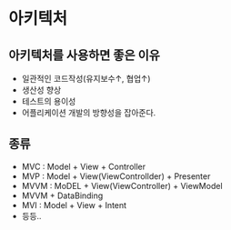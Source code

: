 # 아키텍처

## 아키텍처를 사용하면 좋은 이유
- 일관적인 코드작성(유지보수↑, 협업↑)
- 생산성 향상
- 테스트의 용이성
- 어플리케이션 개발의 방향성을 잡아준다.

## 종류
- MVC : Model + View + Controller
- MVP : Model + View(ViewControllder) + Presenter
- MVVM : MoDEL + View(ViewController) + ViewModel
- MVVM + DataBinding
- MVI : Model + View + Intent
- 등등.. 
